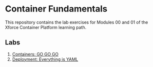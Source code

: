 # Container Fundamentals

This repository contains the lab exercises for Modules 00 and 01 of the Xforce Container Platform learning path.

## Labs

1. [Containers: GO GO GO](01-container/README.md)
2. [Deployment: Everything is YAML](02-deployment/README.md)
